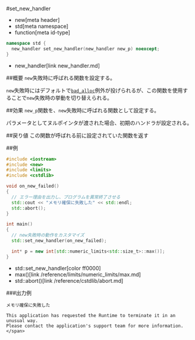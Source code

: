 #set_new_handler
* new[meta header]
* std[meta namespace]
* function[meta id-type]

```cpp
namespace std {
  new_handler set_new_handler(new_handler new_p) noexcept;
}
```
* new_handler[link new_handler.md]

##概要
`new`失敗時に呼ばれる関数を設定する。

`new`失敗時にはデフォルトで[`bad_alloc`](bad_alloc.md)例外が投げられるが、この関数を使用することで`new`失敗時の挙動を切り替えられる。


##効果
`new_p`関数を、`new`失敗時に呼ばれる関数として設定する。

パラメータとしてヌルポインタが渡された場合、初期のハンドラが設定される。


##戻り値
この関数が呼ばれる前に設定されていた関数を返す


##例
```cpp
#include <iostream>
#include <new>
#include <limits>
#include <cstdlib>

void on_new_failed()
{
  // エラー理由を出力し、プログラムを異常終了させる
  std::cout << "メモリ確保に失敗した" << std::endl;
  std::abort();
}

int main()
{
  // new失敗時の動作をカスタマイズ
  std::set_new_handler(on_new_failed);

  int* p = new int[std::numeric_limits<std::size_t>::max()];
}
```
* std::set_new_handler[color ff0000]
* max()[link /reference/limits/numeric_limits/max.md]
* std::abort()[link /reference/cstdlib/abort.md]

###出力例
```
メモリ確保に失敗した

This application has requested the Runtime to terminate it in an unusual way.
Please contact the application's support team for more information.</span>
```

